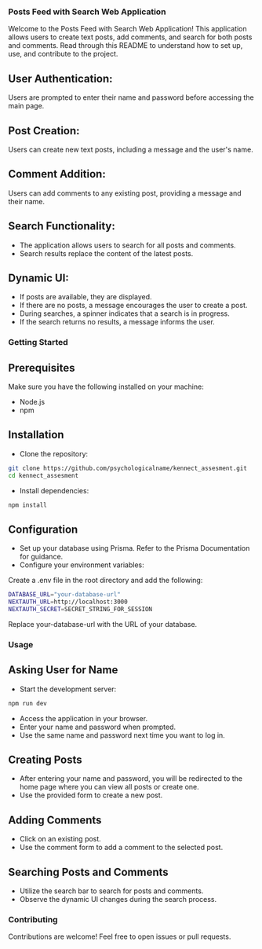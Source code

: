 ### Posts Feed with Search Web Application

Welcome to the Posts Feed with Search Web Application! This application allows users to create text posts, add comments, and search for both posts and comments. Read through this README to understand how to set up, use, and contribute to the project.

## User Authentication:
Users are prompted to enter their name and password before accessing the main page.

## Post Creation:
Users can create new text posts, including a message and the user's name.

## Comment Addition:
Users can add comments to any existing post, providing a message and their name.

## Search Functionality:
- The application allows users to search for all posts and comments.
- Search results replace the content of the latest posts.

## Dynamic UI:
- If posts are available, they are displayed.
- If there are no posts, a message encourages the user to create a post.
- During searches, a spinner indicates that a search is in progress.
- If the search returns no results, a message informs the user.

### Getting Started

## Prerequisites
Make sure you have the following installed on your machine:

- Node.js
- npm

## Installation
- Clone the repository:

```bash
git clone https://github.com/psychologicalname/kennect_assesment.git
cd kennect_assesment
```

- Install dependencies:

```bash
npm install
```

## Configuration
- Set up your database using Prisma. Refer to the Prisma Documentation for guidance.
- Configure your environment variables:

Create a .env file in the root directory and add the following:

```bash
DATABASE_URL="your-database-url"
NEXTAUTH_URL=http://localhost:3000
NEXTAUTH_SECRET=SECRET_STRING_FOR_SESSION
```
Replace your-database-url with the URL of your database.

### Usage

## Asking User for Name
- Start the development server:
```bash
npm run dev
```

- Access the application in your browser.
- Enter your name and password when prompted. 
- Use the same name and password next time you want to log in.

## Creating Posts
- After entering your name and password, you will be redirected to the home page where you can view all posts or create one.
- Use the provided form to create a new post.

## Adding Comments
- Click on an existing post.
- Use the comment form to add a comment to the selected post.

## Searching Posts and Comments
- Utilize the search bar to search for posts and comments.
- Observe the dynamic UI changes during the search process.

### Contributing

Contributions are welcome! Feel free to open issues or pull requests.